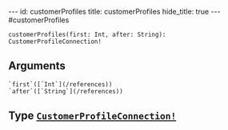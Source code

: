 --- id:
customerProfiles
title:
customerProfiles
hide_title: true --- #customerProfiles

```
customerProfiles(first: Int, after: String): CustomerProfileConnection!
```
  ## Arguments
    `first`([`Int`](/references))
    `after`([`String`](/references))
  ## Type [`CustomerProfileConnection!`](/references/objects/customerprofileconnection)
